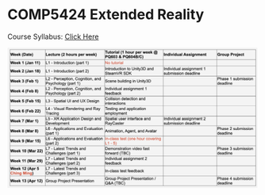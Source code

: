# COMP5424 Extended Reality

Course Syllabus: [Click Here](https://www.polyu.edu.hk/comp/docdrive/tpg/subject/COMP5424.pdf)

![Image](./syllabus.png)
